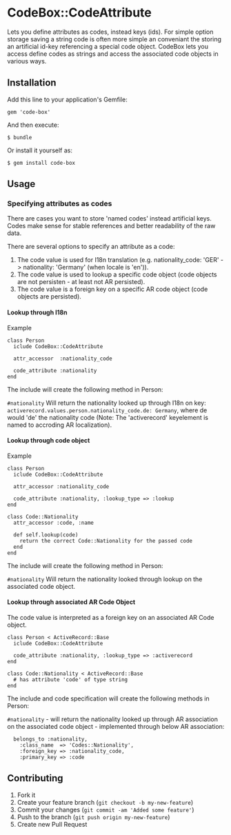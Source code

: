 # CodeBox::CodeAttribute

Lets you define attributes as codes, instead keys (ids). For simple option storage saving a string code is often more simple an conveniant the storing an artificial id-key referencing a special code object.
CodeBox lets you access define codes as strings and access the associated code objects in various ways.

## Installation

Add this line to your application's Gemfile:

    gem 'code-box'

And then execute:

    $ bundle

Or install it yourself as:

    $ gem install code-box

## Usage

### Specifying attributes as codes

There are cases you want to store 'named codes' instead artificial keys.
Codes make sense for stable references and better readability of the raw data.

There are several options to specify an attribute as a code:
  1. The code value is used for I18n translation (e.g. nationality_code: 'GER' -> nationality: 'Germany' (when locale is 'en')).
  1. The code value is used to lookup a specific code object (code objects are not persisten - at least not AR persisted).
  1. The code value is a foreign key on a specific AR code object (code objects are persisted).

#### Lookup through I18n

Example

    class Person
      iclude CodeBox::CodeAttribute

      attr_accessor  :nationality_code

      code_attribute :nationality
    end

The include will create the following method in Person:

  `#nationality` Will return the nationality looked up through I18n on key: `activerecord.values.person.nationality_code.de: Germany`, where de would 'de' the nationality code (Note: The 'activerecord' keyelement is named to accroding AR localization).



#### Lookup through code object

Example

    class Person
      iclude CodeBox::CodeAttribute

      attr_accessor :nationality_code

      code_attribute :nationality, :lookup_type => :lookup
    end

    class Code::Nationality
      attr_accessor :code, :name

      def self.lookup(code)
        return the correct Code::Nationality for the passed code
      end
    end

The include will create the following method in Person:

  `#nationality` Will return the nationality looked through lookup on the associated code object.



#### Lookup through associated AR Code Object

The code value is interpreted as a foreign key on an associated AR Code object.

    class Person < ActiveRecord::Base
      iclude CodeBox::CodeAttribute

      code_attribute :nationality, :lookup_type => :activerecord
    end

    class Code::Nationality < ActiveRecord::Base
      # has attribute 'code' of type string
    end

The include and code specification will create the following methods in Person:

  `#nationality` - will return the nationality looked up through AR association on the associated code object - implemented through below AR association:

      belongs_to :nationality,
        :class_name  => 'Codes::Nationality',
        :foreign_key => :nationality_code,
        :primary_key => :code



## Contributing

1. Fork it
2. Create your feature branch (`git checkout -b my-new-feature`)
3. Commit your changes (`git commit -am 'Added some feature'`)
4. Push to the branch (`git push origin my-new-feature`)
5. Create new Pull Request
